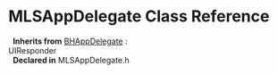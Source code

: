 # MLSAppDelegate Class Reference

&nbsp;&nbsp;**Inherits from** <a href="../Classes/BHAppDelegate.html">BHAppDelegate</a> :   
UIResponder  
&nbsp;&nbsp;**Declared in** MLSAppDelegate.h  

